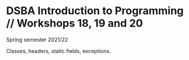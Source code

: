 # DSBA Introduction to Programming // Workshops 18, 19 and 20
Spring semester 2021/22

Classes, headers, static fields, exceptions.

